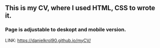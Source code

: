 <h2>This is my CV, where I used HTML, CSS to wrote it.</h2>
<h3> Page is adjustable to deskopt and mobile version.</h3>


LINK: https://danielkrol90.github.io/myCV/
